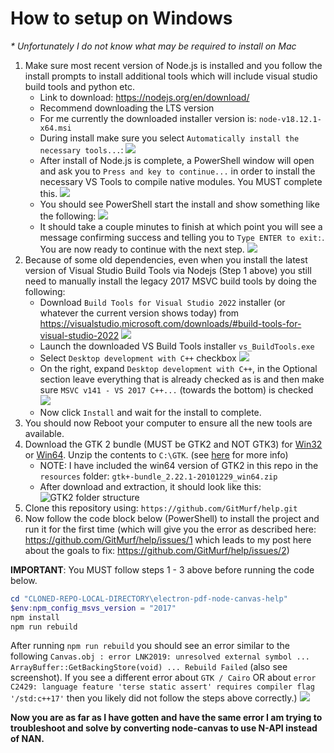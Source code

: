 # How to setup on Windows

*\* Unfortunately I do not know what may be required to install on Mac*

1. Make sure most recent version of Node.js is installed and you follow the install prompts to install additional tools which will include visual studio build tools and python etc.
    - Link to download: https://nodejs.org/en/download/
    - Recommend downloading the LTS version
    - For me currently the downloaded installer version is: `node-v18.12.1-x64.msi`
    - During install make sure you select `Automatically install the necessary tools...`: ![](https://user-images.githubusercontent.com/64155612/206804517-06fa458f-df72-4d83-82a2-fdd65c130173.png)
    - After install of Node.js is complete, a PowerShell window will open and ask you to `Press and key to continue...` in order to install the necessary VS Tools to compile native modules. You MUST complete this. ![](https://user-images.githubusercontent.com/64155612/206805251-4a8eed8e-6fec-4aa0-b845-413cf428e445.png)
    - You should see PowerShell start the install and show something like the following: ![](https://user-images.githubusercontent.com/64155612/206805448-73aade13-b2e3-42ab-a698-c963391c3349.png)
    - It should take a couple minutes to finish at which point you will see a message confirming success and telling you to `Type ENTER to exit:`. You are now ready to continue with the next step. ![](https://user-images.githubusercontent.com/64155612/206805740-9cb4f119-d5bb-44e3-b0ac-fe2aa573cd18.png)
2. Because of some old dependencies, even when you install the latest version of Visual Studio Build Tools via Nodejs (Step 1 above) you still need to manually install the legacy 2017 MSVC build tools by doing the following:
    - Download `Build Tools for Visual Studio 2022` installer (or whatever the current version shows today) from https://visualstudio.microsoft.com/downloads/#build-tools-for-visual-studio-2022 ![](https://user-images.githubusercontent.com/64155612/206849940-2f4458fd-343e-4ecc-ba28-4e09379e7825.png)
    - Launch the downloaded VS Build Tools installer `vs_BuildTools.exe`
    - Select `Desktop development with C++` checkbox ![](https://user-images.githubusercontent.com/64155612/206849963-5cc152c5-6ad2-49bb-a3c9-4d0363eed4ed.png)
    - On the right, expand `Desktop development with C++`, in the Optional section leave everything that is already checked as is and then make sure `MSVC v141 - VS 2017 C++...` (towards the bottom) is checked ![](https://user-images.githubusercontent.com/64155612/206851802-b28fded5-1754-4ae9-8838-621c2d56a47c.png)
    - Now click `Install` and wait for the install to complete.
3. You should now Reboot your computer to ensure all the new tools are available.
4. Download the GTK 2 bundle (MUST be GTK2 and NOT GTK3) for [Win32](https://ftp.gnome.org/pub/GNOME/binaries/win32/gtk+/2.24/gtk+-bundle_2.24.10-20120208_win32.zip) or [Win64](https://ftp.gnome.org/pub/GNOME/binaries/win64/gtk+/2.22/gtk+-bundle_2.22.1-20101229_win64.zip). Unzip the contents to `C:\GTK`. (see [here](https://github.com/Automattic/node-canvas/wiki/Installation:-Windows#2-installing-gtk-2) for more info)
    - NOTE: I have included the win64 version of GTK2 in this repo in the `resources` folder: `gtk+-bundle_2.22.1-20101229_win64.zip`
    - After download and extraction, it should look like this: ![GTK2 folder structure](https://user-images.githubusercontent.com/64155612/206803337-127c98b1-47e2-4c26-9f64-fdbe3168b1ea.jpg)
5. Clone this repository using: `https://github.com/GitMurf/help.git`
6. Now follow the code block below (PowerShell) to install the project and run it for the first time (which will give you the error as described here: https://github.com/GitMurf/help/issues/1 which leads to my post here about the goals to fix: https://github.com/GitMurf/help/issues/2)

**IMPORTANT**: You MUST follow steps 1 - 3 above before running the code below.

```powershell
cd "CLONED-REPO-LOCAL-DIRECTORY\electron-pdf-node-canvas-help"
$env:npm_config_msvs_version = "2017"
npm install
npm run rebuild
```

After running `npm run rebuild` you should see an error similar to the following `Canvas.obj : error LNK2019: unresolved external symbol ... ArrayBuffer::GetBackingStore(void) ... Rebuild Failed` (also see screenshot). If you see a different error about `GTK / Cairo` OR about `error C2429: language feature 'terse static assert' requires compiler flag '/std:c++17'` then you likely did not follow the steps above correctly.) ![](https://user-images.githubusercontent.com/64155612/206852679-113768db-03b2-43c6-82bc-c7c4248ac4c0.png)

**Now you are as far as I have gotten and have the same error I am trying to troubleshoot and solve by converting node-canvas to use N-API instead of NAN.**